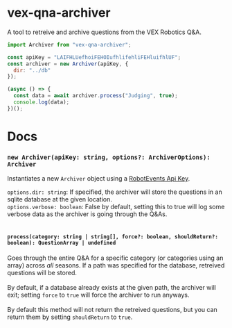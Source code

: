 # vex-qna-archiver

A tool to retreive and archive questions from the VEX Robotics Q&A.

```js
import Archiver from "vex-qna-archiver";

const apiKey = "LAIFHLUefhoiFEHOIufhlifehliFEHluifhlUF";
const archiver = new Archiver(apiKey, {
  dir: "../db"
});

(async () => {
  const data = await archiver.process("Judging", true);
  console.log(data);
})();
```

# Docs

### `new Archiver(apiKey: string, options?: ArchiverOptions): Archiver`

Instantiates a new `Archiver` object using a [RobotEvents Api Key](https://www.robotevents.com/api/v2). 

`options.dir: string`: If specified, the archiver will store the questions in an sqlite database at the given location.
\
`options.verbose: boolean`: False by default, setting this to true will log some verbose data as the archiver is going through the Q&As.
<br>
<br>

#### `process(category: string | string[], force?: boolean, shouldReturn?: boolean): QuestionArray | undefined`

Goes through the entire Q&A for a specific category (or categories using an array) across _all_ seasons. If a path was specified for the database, retreived questions will be stored.
\
\
By default, if a database already exists at the given path, the archiver will exit; setting `force` to `true` will force the archiver to run anyways.
\
\
By default this method will not return the retreived questions, but you can return them by setting `shouldReturn` to `true`.
